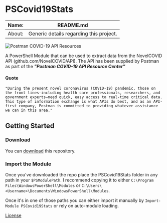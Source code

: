 # PSCovid19Stats

|Name:| README.md |
|-----|--|
|About:| Generic details regarding this project. |

![Postman COVID-19 API Resources](https://psciscomeraki.lukeleigh.com/assets/images/postmanlogo.jpg)

A PowerShell Module that can be used to extract data from the NovelCOVID API (github.com/NovelCOVID/API). The API has been supplied by Postman as part of the ***"Postman COVID-19 API Resource Center"***

#### Quote

```"During the present novel coronavirus (COVID-19) pandemic, those on the front lines—including health care professionals, researchers, and government experts—need quick, easy access to real-time critical data. This type of information exchange is what APIs do best, and as an API-first company, Postman is committed to providing whatever assistance we can in this area."```

## Getting Started

### Download

You can [download](https://github.com/BanterBoy/PSCovid19Stats/archive/master.zip)
this repository.

### Import the Module

Once you've downloaded the repo place the PSCovid19Stats folder in any path in your ``$PSModulePath``. I recommend copying it to either ``C:\Program Files\WindowsPowerShell\Modules`` or ``C:\Users\<Username>\Documents\WindowsPowerShell\Modules``.

Once it's in one of those paths you can either import it manually by ``Import-Module PSCovid19Stats`` or rely on auto-module loading.

[License](/LICENSE)
